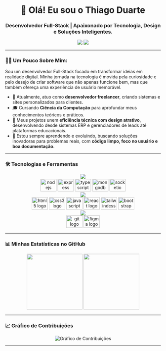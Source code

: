 <div align="center">

  <h1><b>👋 Olá! Eu sou o Thiago Duarte</b></h1>

  <h3><strong>Desenvolvedor Full-Stack | Apaixonado por Tecnologia, Design e Soluções Inteligentes.</strong></h3>

  <p align="center">
    <a href="https://www.linkedin.com/in/SEU-LINKEDIN-AQUI" target="_blank"><img src="https://img.shields.io/badge/-LinkedIn-%230077B5?style=for-the-badge&logo=linkedin&logoColor=white" target="_blank"></a>
    <a href="mailto:SEU-EMAIL-AQUI@gmail.com"><img src="https://img.shields.io/badge/-Gmail-%23333?style=for-the-badge&logo=gmail&logoColor=white" target="_blank"></a>
  </p>
  
</div>

---

### 👨‍💻 Um Pouco Sobre Mim:

<p>
  Sou um desenvolvedor Full-Stack focado em transformar ideias em realidade digital. Minha jornada na tecnologia é movida pela curiosidade e pelo desejo de criar software que não apenas funcione bem, mas que também ofereça uma experiência de usuário memorável.
</p>

- 🔭 Atualmente, atuo como **desenvolvedor freelancer**, criando sistemas e sites personalizados para clientes.
- 🎓 Cursando **Ciência da Computação** para aprofundar meus conhecimentos teóricos e práticos.
- 🎯 Meus projetos unem **eficiência técnica com design atrativo**, desenvolvendo desde sistemas ERP e gerenciadores de leads até plataformas educacionais.
- 🚀 Estou sempre aprendendo e evoluindo, buscando soluções inovadoras para problemas reais, com **código limpo, foco no usuário e boa documentação**.

---

### 🛠️ Tecnologias e Ferramentas

<p align="center">
  <img src="https://img.shields.io/badge/Back--End-000000?style=for-the-badge" />
  <br>
  <img src="https://cdn.jsdelivr.net/gh/devicons/devicon/icons/nodejs/nodejs-original.svg" height="40" width="52" alt="nodejs logo"  />
  <img src="https://cdn.jsdelivr.net/gh/devicons/devicon/icons/express/express-original.svg" height="40" width="52" alt="express logo"  />
  <img src="https://cdn.jsdelivr.net/gh/devicons/devicon/icons/typescript/typescript-original.svg" height="40" width="52" alt="typescript logo"  />
  <img src="https://cdn.jsdelivr.net/gh/devicons/devicon/icons/mongodb/mongodb-original.svg" height="40" width="52" alt="mongodb logo"  />
  <img src="https://cdn.jsdelivr.net/gh/devicons/devicon/icons/socketio/socketio-original.svg" height="40" width="52" alt="socketio logo"  />
  
  <br>
  <img src="https://img.shields.io/badge/Front--End-000000?style=for-the-badge" />
  <br>
  <img src="https://cdn.jsdelivr.net/gh/devicons/devicon/icons/html5/html5-original.svg" height="40" width="52" alt="html5 logo"  />
  <img src="https://cdn.jsdelivr.net/gh/devicons/devicon/icons/css3/css3-original.svg" height="40" width="52" alt="css3 logo"  />
  <img src="https://cdn.jsdelivr.net/gh/devicons/devicon/icons/javascript/javascript-original.svg" height="40" width="52" alt="javascript logo"  />
  <img src="https://cdn.jsdelivr.net/gh/devicons/devicon/icons/react/react-original.svg" height="40" width="52" alt="react logo"  />
  <img src="https://cdn.jsdelivr.net/gh/devicons/devicon/icons/tailwindcss/tailwindcss-plain.svg" height="40" width="52" alt="tailwindcss logo"  />
  <img src="https://cdn.jsdelivr.net/gh/devicons/devicon/icons/bootstrap/bootstrap-original.svg" height="40" width="52" alt="bootstrap logo"  />
  
  <br>
  <img src="https://img.shields.io/badge/Ferramentas_e_Outros-000000?style=for-the-badge" />
  <br>
  <img src="https://cdn.jsdelivr.net/gh/devicons/devicon/icons/git/git-original.svg" height="40" width="52" alt="git logo" />
  <img src="https://cdn.jsdelivr.net/gh/devicons/devicon/icons/figma/figma-original.svg" height="40" width="52" alt="figma logo" />
</p>

---

### 📊 Minhas Estatísticas no GitHub

<div align="center">
  <img height="180em" src="https://github-readme-stats.vercel.app/api?username=SEU-NOME-DE-USUARIO-AQUI&show_icons=true&theme=dracula&include_all_commits=true&count_private=true"/>
  <img height="180em" src="https://github-readme-stats.vercel.app/api/top-langs/?username=SEU-NOME-DE-USUARIO-AQUI&layout=compact&langs_count=7&theme=dracula"/>
</div>

---

### 📈 Gráfico de Contribuições

<p align="center">
  <img src="https://ghchart.rshah.org/SEU-NOME-DE-USUARIO-AQUI" alt="Gráfico de Contribuições" />
</p>

---

